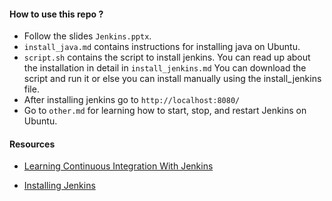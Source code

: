 
#### How to use this repo ?

 - Follow the slides `Jenkins.pptx`.
 - `install_java.md` contains instructions for installing java on Ubuntu.
 - `script.sh` contains the script to install jenkins. You can read up about the installation in detail in `install_jenkins.md`
 You can download the script and run it or else you can install manually using the install_jenkins file.
 - After installing jenkins go to `http://localhost:8080/ `
 - Go to `other.md` for learning how to start, stop, and restart Jenkins on Ubuntu.

#### Resources

- [Learning Continuous Integration With Jenkins](https://www.dropbox.com/s/lcc2scendgfa8s7/Learning%20Continuous%20Integration%20with%20Jenkins_%20A%20beginner%E2%80%99s%20guide%20to%20implementing%20Continuous%20Integration%20and%20Continuous%20Delivery%20using%20Jenkins%202%20%28%20PDFDrive.com%20%29.pdf?dl=0)

- [Installing Jenkins](https://www.digitalocean.com/community/tutorials/how-to-install-jenkins-on-ubuntu-18-04)